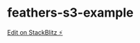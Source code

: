 # feathers-s3-example

[Edit on StackBlitz ⚡️](https://stackblitz.com/edit/stackblitz-starters-ig2b9r)
